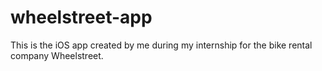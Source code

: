 # wheelstreet-app
This is the iOS app created by me during my internship for the bike rental company Wheelstreet.
